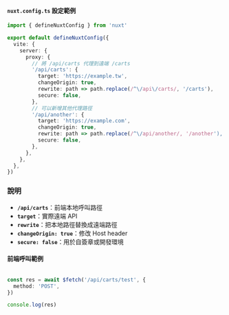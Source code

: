 #### `nuxt.config.ts` 設定範例

```ts
import { defineNuxtConfig } from 'nuxt'

export default defineNuxtConfig({
  vite: {
    server: {
      proxy: {
        // 將 /api/carts 代理到遠端 /carts
        '/api/carts': {
          target: 'https://example.tw',
          changeOrigin: true,
          rewrite: path => path.replace(/^\/api\/carts/, '/carts'),
          secure: false,
        },
        // 可以新增其他代理路徑
        '/api/another': {
          target: 'https://example.com',
          changeOrigin: true,
          rewrite: path => path.replace(/^\/api/another/, '/another'),
          secure: false,
        },
      },
    },
  },
})

```

### 說明

- **`/api/carts`**：前端本地呼叫路徑
- **`target`**：實際遠端 API
- **`rewrite`**：把本地路徑替換成遠端路徑
- **`changeOrigin: true`**：修改 Host header
- **`secure: false`**：用於自簽章或開發環境

#### 前端呼叫範例

```ts

const res = await $fetch('/api/carts/test', {
  method: 'POST',
})

console.log(res)

```
